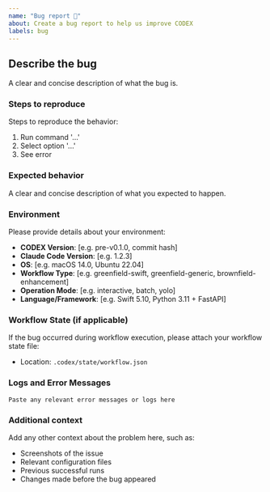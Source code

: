 ```yaml
---
name: "Bug report 🐞"
about: Create a bug report to help us improve CODEX
labels: bug
---
```


## Describe the bug

A clear and concise description of what the bug is.

### Steps to reproduce

Steps to reproduce the behavior:
1. Run command '...'
2. Select option '...'
3. See error

### Expected behavior

A clear and concise description of what you expected to happen.

### Environment

Please provide details about your environment:

- **CODEX Version**: [e.g. pre-v0.1.0, commit hash]
- **Claude Code Version**: [e.g. 1.2.3]
- **OS**: [e.g. macOS 14.0, Ubuntu 22.04]
- **Workflow Type**: [e.g. greenfield-swift, greenfield-generic, brownfield-enhancement]
- **Operation Mode**: [e.g. interactive, batch, yolo]
- **Language/Framework**: [e.g. Swift 5.10, Python 3.11 + FastAPI]

### Workflow State (if applicable)

If the bug occurred during workflow execution, please attach your workflow state file:
- Location: `.codex/state/workflow.json`

### Logs and Error Messages

```
Paste any relevant error messages or logs here
```

### Additional context

Add any other context about the problem here, such as:
- Screenshots of the issue
- Relevant configuration files
- Previous successful runs
- Changes made before the bug appeared
